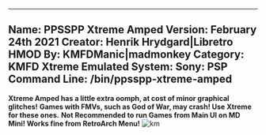 -----------------------
Name: PPSSPP Xtreme Amped
Version: February 24th 2021
Creator: Henrik Hrydgard|Libretro
HMOD By: KMFDManic|madmonkey
Category: KMFD Xtreme
Emulated System: Sony: PSP
Command Line: /bin/ppsspp-xtreme-amped
-----------------------
**Xtreme Amped has a little extra oomph, at cost of minor graphical glitches!**
**Games with FMVs, such as God of War, may crash! Use Xtreme for these ones.**
**Not Recommended to run Games from Main UI on MD Mini!  Works fine from RetroArch Menu!**
![km](https://i.imgur.com/mynGazp.png)
